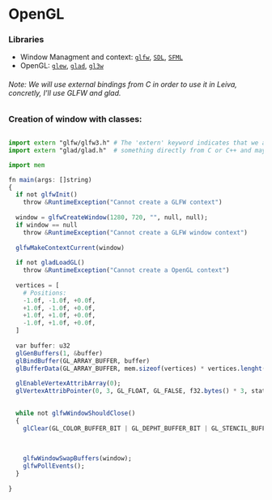 # OpenGL
### Libraries
- Window Managment and context: [```glfw```](), [```SDL```](), [```SFML```]()
- OpenGL: [```glew```](), [```glad```](), [```gl3w```]()

###### Note: We will use external bindings from C in order to use it in Leiva, concretly, I'll use GLFW and glad.

### Creation of window with classes:
```julia

import extern "glfw/glfw3.h" # The 'extern' keyword indicates that we are importing 
import extern "glad/glad.h"  # something directly from C or C++ and maybe in further updates from other languages

import mem

fn main(args: []string) 
{
  if not glfwInit() 
    throw &RuntimeException("Cannot create a GLFW context")
  
  window = glfwCreateWindow(1280, 720, "", null, null);
  if window == null
    throw &RuntimeException("Cannot create a GLFW window context")
  
  glfwMakeContextCurrent(window)
  
  if not gladLoadGL()
    throw &RuntimeException("Cannot create a OpenGL context")
  
  vertices = [ 
    # Positions:
    -1.0f, -1.0f, +0.0f,
    +1.0f, -1.0f, +0.0f,
    +1.0f, +1.0f, +0.0f,
    -1.0f, +1.0f, +0.0f,
  ]
  
  var buffer: u32
  glGenBuffers(1, &buffer)
  glBindBuffer(GL_ARRAY_BUFFER, buffer)
  glBufferData(GL_ARRAY_BUFFER, mem.sizeof(vertices) * vertices.lenght(), &vertices)
  
  glEnableVertexAttribArray(0);
  glVertexAttribPointer(0, 3, GL_FLOAT, GL_FALSE, f32.bytes() * 3, static_cast<&()>);

  
  while not glfwWindowShouldClose() 
  {
    glClear(GL_COLOR_BUFFER_BIT | GL_DEPHT_BUFFER_BIT | GL_STENCIL_BUFFER_BIT);
    
    
    
    glfwWindowSwapBuffers(window); 
    glfwPollEvents();
  }
  
}

```
